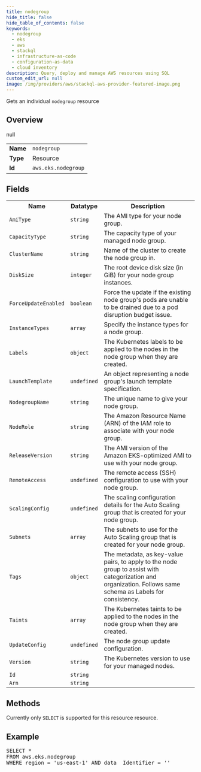 ```yaml
---
title: nodegroup
hide_title: false
hide_table_of_contents: false
keywords:
  - nodegroup
  - eks
  - aws
  - stackql
  - infrastructure-as-code
  - configuration-as-data
  - cloud inventory
description: Query, deploy and manage AWS resources using SQL
custom_edit_url: null
image: /img/providers/aws/stackql-aws-provider-featured-image.png
---
```

Gets an individual <code>nodegroup</code> resource

## Overview
<table><tbody>
<tr><td><b>Name</b></td><td><code>nodegroup</code></td></tr>
<tr><td><b>Type</b></td><td>Resource</td></tr>
null
<tr><td><b>Id</b></td><td><code>aws.eks.nodegroup</code></td></tr>
</tbody></table>

## Fields
<table><tbody>
<tr><th>Name</th><th>Datatype</th><th>Description</th></tr>
<tr><td><code>AmiType</code></td><td><code>string</code></td><td>The AMI type for your node group.</td></tr><tr><td><code>CapacityType</code></td><td><code>string</code></td><td>The capacity type of your managed node group.</td></tr><tr><td><code>ClusterName</code></td><td><code>string</code></td><td>Name of the cluster to create the node group in.</td></tr><tr><td><code>DiskSize</code></td><td><code>integer</code></td><td>The root device disk size (in GiB) for your node group instances.</td></tr><tr><td><code>ForceUpdateEnabled</code></td><td><code>boolean</code></td><td>Force the update if the existing node group's pods are unable to be drained due to a pod disruption budget issue.</td></tr><tr><td><code>InstanceTypes</code></td><td><code>array</code></td><td>Specify the instance types for a node group.</td></tr><tr><td><code>Labels</code></td><td><code>object</code></td><td>The Kubernetes labels to be applied to the nodes in the node group when they are created.</td></tr><tr><td><code>LaunchTemplate</code></td><td><code>undefined</code></td><td>An object representing a node group's launch template specification.</td></tr><tr><td><code>NodegroupName</code></td><td><code>string</code></td><td>The unique name to give your node group.</td></tr><tr><td><code>NodeRole</code></td><td><code>string</code></td><td>The Amazon Resource Name (ARN) of the IAM role to associate with your node group.</td></tr><tr><td><code>ReleaseVersion</code></td><td><code>string</code></td><td>The AMI version of the Amazon EKS-optimized AMI to use with your node group.</td></tr><tr><td><code>RemoteAccess</code></td><td><code>undefined</code></td><td>The remote access (SSH) configuration to use with your node group.</td></tr><tr><td><code>ScalingConfig</code></td><td><code>undefined</code></td><td>The scaling configuration details for the Auto Scaling group that is created for your node group.</td></tr><tr><td><code>Subnets</code></td><td><code>array</code></td><td>The subnets to use for the Auto Scaling group that is created for your node group.</td></tr><tr><td><code>Tags</code></td><td><code>object</code></td><td>The metadata, as key-value pairs, to apply to the node group to assist with categorization and organization. Follows same schema as Labels for consistency.</td></tr><tr><td><code>Taints</code></td><td><code>array</code></td><td>The Kubernetes taints to be applied to the nodes in the node group when they are created.</td></tr><tr><td><code>UpdateConfig</code></td><td><code>undefined</code></td><td>The node group update configuration.</td></tr><tr><td><code>Version</code></td><td><code>string</code></td><td>The Kubernetes version to use for your managed nodes.</td></tr><tr><td><code>Id</code></td><td><code>string</code></td><td></td></tr><tr><td><code>Arn</code></td><td><code>string</code></td><td></td></tr>
</tbody></table>

## Methods
Currently only <code>SELECT</code> is supported for this resource resource.

## Example
<pre>
SELECT * 
FROM aws.eks.nodegroup
WHERE region = 'us-east-1' AND data__Identifier = '<Id>'
</pre>
